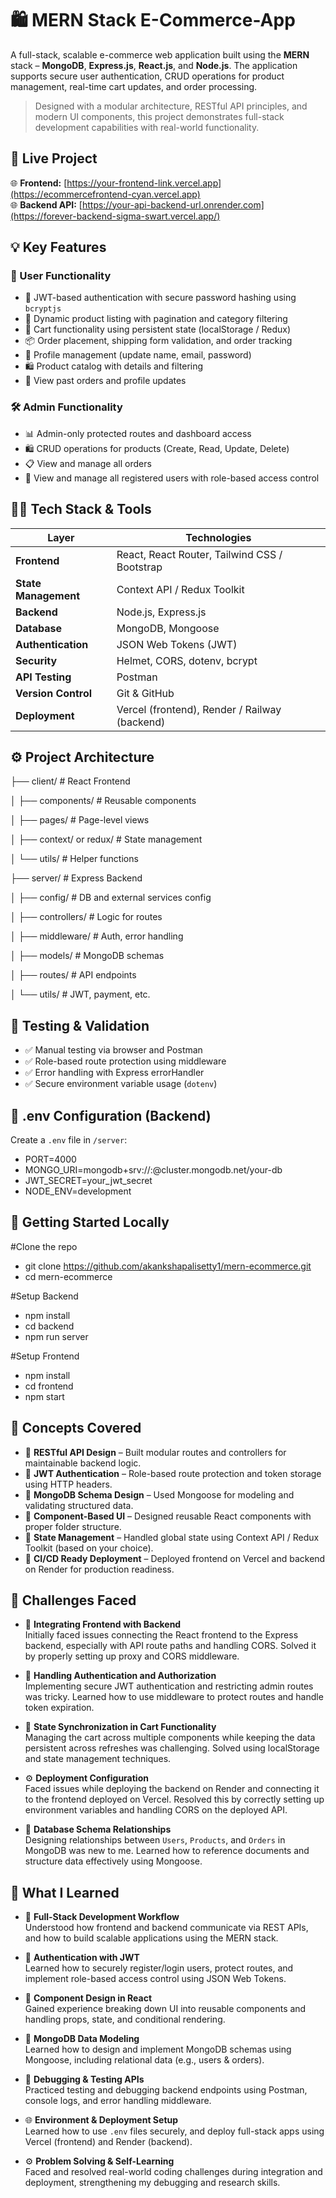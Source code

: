 # 🛍️ MERN Stack E-Commerce-App

A full-stack, scalable e-commerce web application built using the **MERN** stack – **MongoDB**, **Express.js**, **React.js**, and **Node.js**. The application supports secure user authentication, CRUD operations for product management, real-time cart updates, and order processing.

> Designed with a modular architecture, RESTful API principles, and modern UI components, this project demonstrates full-stack development capabilities with real-world functionality.

## 🔗 Live Project

🌐 **Frontend:** [https://your-frontend-link.vercel.app](https://ecommercefrontend-cyan.vercel.app)  
🌐 **Backend API:** [https://your-api-backend-url.onrender.com](https://forever-backend-sigma-swart.vercel.app/)


## 💡 Key Features

### 👥 User Functionality
- 🔐 JWT-based authentication with secure password hashing using `bcryptjs`
- 🛒 Dynamic product listing with pagination and category filtering
- 🧺 Cart functionality using persistent state (localStorage / Redux)
- 📦 Order placement, shipping form validation, and order tracking
- 👤 Profile management (update name, email, password)
- 🛍️ Product catalog with details and filtering
- 📜 View past orders and profile updates


### 🛠️ Admin Functionality
- 📊 Admin-only protected routes and dashboard access
- 🛍️ CRUD operations for products (Create, Read, Update, Delete)
- 📋 View and manage all orders
- 👥 View and manage all registered users with role-based access control

## 🧑‍💻 Tech Stack & Tools

| Layer       | Technologies |
|-------------|--------------|
| **Frontend** | React, React Router, Tailwind CSS / Bootstrap |
| **State Management** | Context API / Redux Toolkit |
| **Backend** | Node.js, Express.js |
| **Database** | MongoDB, Mongoose |
| **Authentication** | JSON Web Tokens (JWT) |
| **Security** | Helmet, CORS, dotenv, bcrypt |
| **API Testing** | Postman |
| **Version Control** | Git & GitHub |
| **Deployment** | Vercel (frontend), Render / Railway (backend) |

## ⚙️ Project Architecture

├── client/ # React Frontend

│ ├── components/ # Reusable components

│ ├── pages/ # Page-level views

│ ├── context/ or redux/ # State management

│ └── utils/ # Helper functions

├── server/ # Express Backend

│ ├── config/ # DB and external services config

│ ├── controllers/ # Logic for routes

│ ├── middleware/ # Auth, error handling

│ ├── models/ # MongoDB schemas

│ ├── routes/ # API endpoints

│ └── utils/ # JWT, payment, etc.

## 🧪 Testing & Validation

- ✅ Manual testing via browser and Postman
- ✅ Role-based route protection using middleware
- ✅ Error handling with Express errorHandler
- ✅ Secure environment variable usage (`dotenv`)

## 🔐 .env Configuration (Backend)
Create a `.env` file in `/server`:

- PORT=4000
- MONGO_URI=mongodb+srv://<username>:<password>@cluster.mongodb.net/your-db
- JWT_SECRET=your_jwt_secret
- NODE_ENV=development

## 🚀 Getting Started Locally

#Clone the repo
- git clone https://github.com/akankshapalisetty1/mern-ecommerce.git
- cd mern-ecommerce

#Setup Backend
- npm install
- cd backend
- npm run server

#Setup Frontend
- npm install
- cd frontend
- npm start

## 🧠 Concepts Covered

- 🔁 **RESTful API Design** – Built modular routes and controllers for maintainable backend logic.
- 🔐 **JWT Authentication** – Role-based route protection and token storage using HTTP headers.
- 🧱 **MongoDB Schema Design** – Used Mongoose for modeling and validating structured data.
- 🧩 **Component-Based UI** – Designed reusable React components with proper folder structure.
- 🔄 **State Management** – Handled global state using Context API / Redux Toolkit (based on your choice).
- 🧰 **CI/CD Ready Deployment** – Deployed frontend on Vercel and backend on Render for production readiness.

## 🚧 Challenges Faced

- 🧩 **Integrating Frontend with Backend**  
  Initially faced issues connecting the React frontend to the Express backend, especially with API route paths and handling CORS. Solved it by properly setting up proxy and CORS middleware.

- 🔐 **Handling Authentication and Authorization**  
  Implementing secure JWT authentication and restricting admin routes was tricky. Learned how to use middleware to protect routes and handle token expiration.

- 🔄 **State Synchronization in Cart Functionality**  
  Managing the cart across multiple components while keeping the data persistent across refreshes was challenging. Solved using localStorage and state management techniques.

- ⚙️ **Deployment Configuration**  
  Faced issues while deploying the backend on Render and connecting it to the frontend deployed on Vercel. Resolved this by correctly setting up environment variables and handling CORS on the deployed API.

- 🧱 **Database Schema Relationships**  
  Designing relationships between `Users`, `Products`, and `Orders` in MongoDB was new to me. Learned how to reference documents and structure data effectively using Mongoose.

## 📘 What I Learned

- 🔧 **Full-Stack Development Workflow**  
  Understood how frontend and backend communicate via REST APIs, and how to build scalable applications using the MERN stack.

- 🔐 **Authentication with JWT**  
  Learned how to securely register/login users, protect routes, and implement role-based access control using JSON Web Tokens.

- 🧩 **Component Design in React**  
  Gained experience breaking down UI into reusable components and handling props, state, and conditional rendering.

- 🧱 **MongoDB Data Modeling**  
  Learned how to design and implement MongoDB schemas using Mongoose, including relational data (e.g., users & orders).

- 🧪 **Debugging & Testing APIs**  
  Practiced testing and debugging backend endpoints using Postman, console logs, and error handling middleware.

- 🌐 **Environment & Deployment Setup**  
  Learned how to use `.env` files securely, and deploy full-stack apps using Vercel (frontend) and Render (backend).

- ⚙️ **Problem Solving & Self-Learning**  
  Faced and resolved real-world coding challenges during integration and deployment, strengthening my debugging and research skills.

